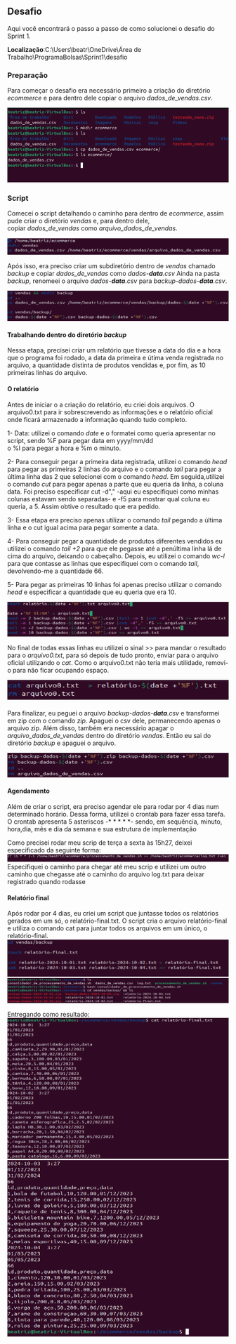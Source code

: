 ## Desafio
Aqui você encontrará o passo a passo de como solucionei o desafio do Sprint 1.

**Localização**:C:\Users\beatr\OneDrive\Área de Trabalho\ProgramaBolsas\Sprint1\desafio

### Preparação
Para começar o desafio era necessário primeiro a criação do diretório *ecommerce* e para dentro dele copiar o arquivo *dados_de_vendas.csv*.

![Imagem da preparação](/Sprint1/evidencias/preparacao.png)

### Script
Comecei o script detalhando o caminho para dentro de *ecommerce*, assim pude criar o diretório *vendas* e, para dentro dele,\
copiar *dados_de_vendas* como *arquivo_dados_de_vendas*.

![](/Sprint1/evidencias/parte1.png)
  
Após isso, era preciso criar um subdiretório dentro de *vendas* chamado *backup* e copiar *dados_de_vendas* como *dados-**data**.csv*
Ainda na pasta *backup*, renomeei o arquivo *dados-**data**.csv* para *backup-dados-**data**.csv*.

![](/Sprint1/evidencias/parte2.png)

#### Trabalhando dentro do diretório *backup*
Nessa etapa, precisei criar um relatório que tivesse a data do dia e a hora que o programa foi rodado,
a data da primeira e útima venda registrada no arquivo, a quantidade distinta de produtos vendidas e,
por fim, as 10 primeiras linhas do arquivo.


#### O relatório
Antes de iniciar o a criação do relatório, eu criei dois arquivos. O arquivo0.txt para ir sobrescrevendo as informações e o relatório oficial onde ficará armazenado a informação quando tudo completo.

1- Data: utilizei o comando *date* e o formatei como queria apresentar no script, sendo %F para pegar data em yyyy/mm/dd\
o %l para pegar a hora e %m o minuto.

2- Para conseguir pegar a primeira data registrada, utilizei o comando *head* para pegar as primeiras 2 linhas do arquivo e o comando *tail* para pegar a última linha das 2 que selecionei com o comando *head*. Em seguida,utilizei o comando *cut* para pegar apenas a parte que eu queria da linha, a coluna data. Foi preciso especificar cut -d"," -aqui eu especifiquei como minhas colunas estavam sendo separadas- e -f5 para mostrar qual coluna eu queria, a 5. Assim obtive o resultado que era pedido.

3- Essa etapa era preciso apenas utilizar o comando *tail* pegando a última linha e o cut igual acima para pegar
somente a data.

4- Para conseguir pegar a quantidade de produtos diferentes vendidos eu utilizei o comando *tail +2* para que ele pegasse até a penúltima linha lá de cima do arquivo, deixando o cabeçalho. Depois, eu utilizei o comando *wc-l* para que contasse as linhas que especifiquei com o comando *tail*, devolvendo-me a quantidade 66.

5- Para pegar as primeiras 10 linhas foi apenas preciso utilizar o comando *head* e especificar a quantidade que eu queria que era 10.

![](/Sprint1/evidencias/parte3.png)

No final de todas essas linhas eu utilizei o sinal >> para mandar o resultado para o *arquivo0.txt*, para só depois de tudo pronto, enviar para o arquivo oficial utilizando o *cat*. Como o arquivo0.txt não teria mais utilidade, removi-o para não ficar ocupando espaço.

![](/Sprint1/evidencias/parte4.png)


####

Para finalizar, eu peguei o arquivo *backup-dados-**data**.csv* e transformei em zip com o comando *zip*.
Apaguei o csv dele, permanecendo apenas o arquivo zip. Além disso, também era necessário apagar o *arquivo_dados_de_vendas* dentro do diretório *vendas*. Então eu sai do diretório *backup* e apaguei o arquivo.

![](/Sprint1/evidencias/parte5.png)

#### Agendamento 
Além de criar o script, era preciso agendar ele para rodar por 4 dias num determinado horário. Dessa forma,
utilizei o crontab para fazer essa tarefa.
O crontab apresenta 5 asteriscos -* * * * *- sendo, em sequência, minuto, hora,dia, mês e dia da semana e sua estrutura de implementação

Como precisei rodar meu scrip de terça a sexta às 15h27, deixei especificado da seguinte forma:
![](/Sprint1/evidencias/crontab.png)
Especifiquei o caminho para chegar até meu scrip e utilizei um outro caminho que chegasse até o caminho do
arquivo log.txt para deixar registrado quando rodasse

#### Relatório final
Após rodar por 4 dias, eu criei um script que juntasse todos os relatórios gerados em um só, o relatório-final.txt.
O script cria o arquivo relatório-final e utiliza o comando cat para juntar todos os arquivos em um único, o relatório-final.
![](/Sprint1/evidencias/script-consolidador.png)
![](/Sprint1/evidencias/executando-consolidador.png)

Entregando como resultado:
![](/Sprint1/evidencias/resultado1.png)
![](/Sprint1/evidencias/resultado2.png)
